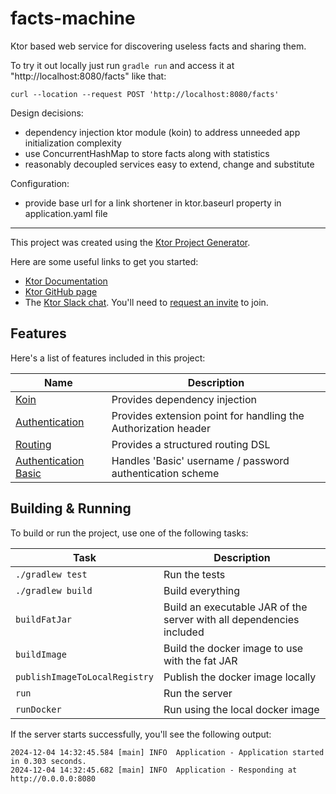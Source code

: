 # facts-machine

Ktor based web service for discovering useless facts and sharing them.

To try it out locally just run `gradle run` and access it at "http://localhost:8080/facts" like that:

`curl --location --request POST 'http://localhost:8080/facts'`

Design decisions:
- dependency injection ktor module (koin) to address unneeded app initialization complexity 
- use ConcurrentHashMap to store facts along with statistics
- reasonably decoupled services easy to extend, change and substitute

Configuration:
- provide base url for a link shortener in ktor.baseurl property in application.yaml file

________________________________________________________________________

This project was created using the [Ktor Project Generator](https://start.ktor.io).

Here are some useful links to get you started:

- [Ktor Documentation](https://ktor.io/docs/home.html)
- [Ktor GitHub page](https://github.com/ktorio/ktor)
- The [Ktor Slack chat](https://app.slack.com/client/T09229ZC6/C0A974TJ9). You'll need to [request an invite](https://surveys.jetbrains.com/s3/kotlin-slack-sign-up) to join.

## Features

Here's a list of features included in this project:

| Name                                                       | Description                                                    |
| ------------------------------------------------------------|---------------------------------------------------------------- |
| [Koin](https://start.ktor.io/p/koin)                       | Provides dependency injection                                  |
| [Authentication](https://start.ktor.io/p/auth)             | Provides extension point for handling the Authorization header |
| [Routing](https://start.ktor.io/p/routing)                 | Provides a structured routing DSL                              |
| [Authentication Basic](https://start.ktor.io/p/auth-basic) | Handles 'Basic' username / password authentication scheme      |

## Building & Running

To build or run the project, use one of the following tasks:

| Task                          | Description                                                          |
| -------------------------------|---------------------------------------------------------------------- |
| `./gradlew test`              | Run the tests                                                        |
| `./gradlew build`             | Build everything                                                     |
| `buildFatJar`                 | Build an executable JAR of the server with all dependencies included |
| `buildImage`                  | Build the docker image to use with the fat JAR                       |
| `publishImageToLocalRegistry` | Publish the docker image locally                                     |
| `run`                         | Run the server                                                       |
| `runDocker`                   | Run using the local docker image                                     |

If the server starts successfully, you'll see the following output:

```
2024-12-04 14:32:45.584 [main] INFO  Application - Application started in 0.303 seconds.
2024-12-04 14:32:45.682 [main] INFO  Application - Responding at http://0.0.0.0:8080
```

